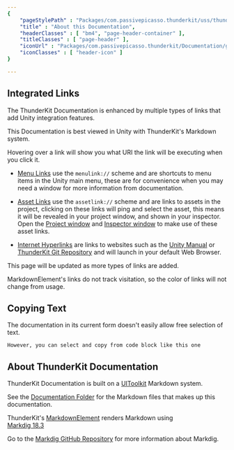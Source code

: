 ```yaml
---
{ 
	"pageStylePath" : "Packages/com.passivepicasso.thunderkit/uss/thunderkit_style.uss",
	"title" : "About this Documentation",
	"headerClasses" : [ "bm4", "page-header-container" ],
	"titleClasses" : [ "page-header" ],
	"iconUrl" : "Packages/com.passivepicasso.thunderkit/Documentation/graphics/TK_Documentation_2X_Icon.png",
	"iconClasses" : [ "header-icon" ]
}

---
```


## Integrated Links

The ThunderKit Documentation is enhanced by multiple types of links that add Unity integration features.

This Documentation is best viewed in Unity with ThunderKit's Markdown system.

Hovering over a link will show you what URI the link will be executing when you click it.

- [Menu Links](menulink://) use the `menulink://` scheme and are shortcuts to menu items in the Unity main menu, these are for convenience when you may need a window for more information from documentation.

- [Asset Links](assetlink://) use the `assetlink://` scheme and are links to assets in the project, clicking on these links will
ping and select the asset, this means it will be revealed in your project window, and shown in 
your inspector. Open the [Project window](menulink://Window/General/Project) and 
[Inspector window](menulink://Window/General/Inspector) to make use of these asset links.

- [Internet Hyperlinks](http://) are links to websites such as the [Unity Manual](https://docs.unity3d.com/Manual/index.html) or [ThunderKit Git Repository](https://github.com/PassivePicasso/ThunderKit) and will launch in your default Web Browser.

This page will be updated as more types of links are added.

MarkdownElement's links do not track visitation, so the color of links will not change from usage.

## Copying Text

The documentation in its current form doesn't easily allow free selection of text.
```
However, you can select and copy from code block like this one
```

## About ThunderKit Documentation

ThunderKit Documentation is built on a [UIToolkit](https://docs.unity3d.com/2018.4/Documentation/Manual/UIElements.html) Markdown system.

See the [Documentation Folder](assetlink://Packages/com.passivepicasso.thunderkit/Documentation) for the Markdown files that makes up this documentation.

ThunderKit's [MarkdownElement](assetlink://Packages/com.passivepicasso.thunderkit/Editor/Markdown/MarkdownElement.cs) renders Markdown using  
[Markdig 18.3](assetlink://Packages/com.passivepicasso.thunderkit/Editor/ThirdParty/MarkDig/license.txt) 

Go to the [Markdig GitHub Repository](https://github.com/xoofx/markdig) for more information about Markdig.
